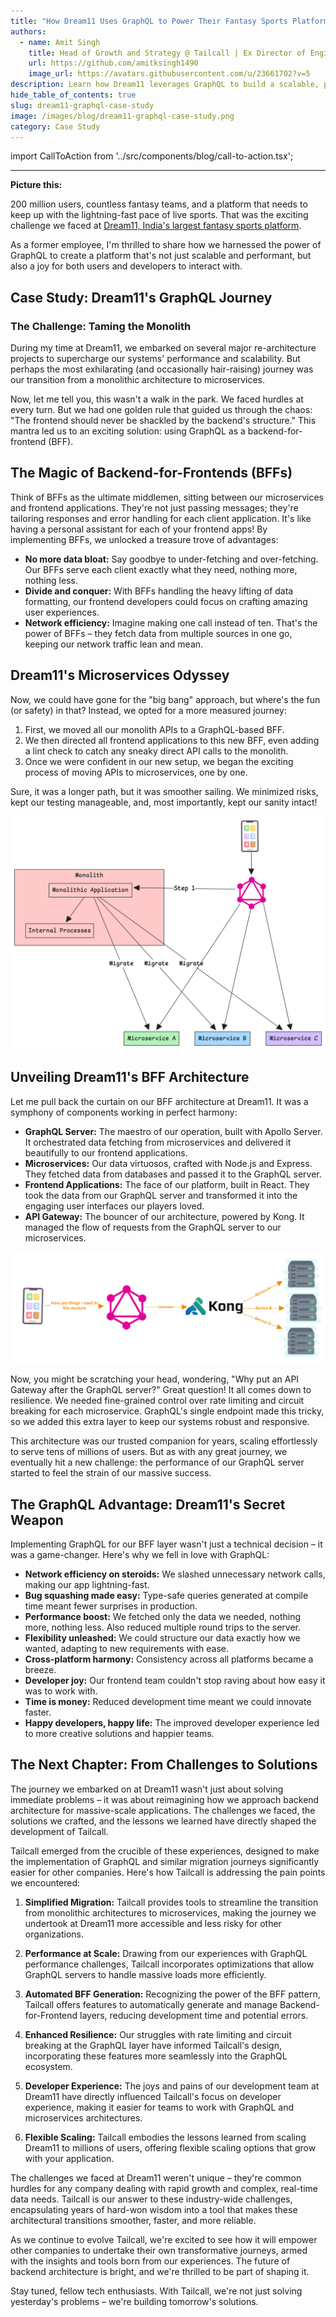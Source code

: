 ```yaml
---
title: "How Dream11 Uses GraphQL to Power Their Fantasy Sports Platform"
authors:
  - name: Amit Singh
    title: Head of Growth and Strategy @ Tailcall | Ex Director of Engineering @ Dream11
    url: https://github.com/amitksingh1490
    image_url: https://avatars.githubusercontent.com/u/23661702?v=5
description: Learn how Dream11 leverages GraphQL to build a scalable, performant, and user-friendly fantasy sports platform.
hide_table_of_contents: true
slug: dream11-graphql-case-study
image: /images/blog/dream11-graphql-case-study.png
category: Case Study
---
```


import CallToAction from '../src/components/blog/call-to-action.tsx';

---

**Picture this:**

200 million users, countless fantasy teams, and a platform that needs to keep up with the lightning-fast pace of live sports. That was the exciting challenge we faced at [Dream11, India's largest fantasy sports platform](https://www.dream11.com/).

As a former employee, I'm thrilled to share how we harnessed the power of GraphQL to create a platform that's not just scalable and performant, but also a joy for both users and developers to interact with.

<!-- truncate -->

## Case Study: Dream11's GraphQL Journey

### The Challenge: Taming the Monolith

During my time at Dream11, we embarked on several major re-architecture projects to supercharge our systems' performance and scalability. But perhaps the most exhilarating (and occasionally hair-raising) journey was our transition from a monolithic architecture to microservices.

Now, let me tell you, this wasn't a walk in the park. We faced hurdles at every turn. But we had one golden rule that guided us through the chaos: "The frontend should never be shackled by the backend's structure." This mantra led us to an exciting solution: using GraphQL as a backend-for-frontend (BFF).

## The Magic of Backend-for-Frontends (BFFs)

Think of BFFs as the ultimate middlemen, sitting between our microservices and frontend applications. They're not just passing messages; they're tailoring responses and error handling for each client application. It's like having a personal assistant for each of your frontend apps! By implementing BFFs, we unlocked a treasure trove of advantages:

- **No more data bloat:** Say goodbye to under-fetching and over-fetching. Our BFFs serve each client exactly what they need, nothing more, nothing less.
- **Divide and conquer:** With BFFs handling the heavy lifting of data formatting, our frontend developers could focus on crafting amazing user experiences.
- **Network efficiency:** Imagine making one call instead of ten. That's the power of BFFs – they fetch data from multiple sources in one go, keeping our network traffic lean and mean.

## Dream11's Microservices Odyssey

Now, we could have gone for the "big bang" approach, but where's the fun (or safety) in that? Instead, we opted for a more measured journey:

1. First, we moved all our monolith APIs to a GraphQL-based BFF.
2. We then directed all frontend applications to this new BFF, even adding a lint check to catch any sneaky direct API calls to the monolith.
3. Once we were confident in our new setup, we began the exciting process of moving APIs to microservices, one by one.

Sure, it was a longer path, but it was smoother sailing. We minimized risks, kept our testing manageable, and, most importantly, kept our sanity intact!

![Micro service journey](../static/images/blog/monolith-to-microservices.png)

## Unveiling Dream11's BFF Architecture

Let me pull back the curtain on our BFF architecture at Dream11. It was a symphony of components working in perfect harmony:

- **GraphQL Server:** The maestro of our operation, built with Apollo Server. It orchestrated data fetching from microservices and delivered it beautifully to our frontend applications.
- **Microservices:** Our data virtuosos, crafted with Node.js and Express. They fetched data from databases and passed it to the GraphQL server.
- **Frontend Applications:** The face of our platform, built in React. They took the data from our GraphQL server and transformed it into the engaging user interfaces our players loved.
- **API Gateway:** The bouncer of our architecture, powered by Kong. It managed the flow of requests from the GraphQL server to our microservices.

![Architecture diagram explaining Dream11 GraphQL Based BFF Architecture](../static/images/blog/dream11_bff.png)

Now, you might be scratching your head, wondering, "Why put an API Gateway after the GraphQL server?" Great question! It all comes down to resilience. We needed fine-grained control over rate limiting and circuit breaking for each microservice. GraphQL's single endpoint made this tricky, so we added this extra layer to keep our systems robust and responsive.

This architecture was our trusted companion for years, scaling effortlessly to serve tens of millions of users. But as with any great journey, we eventually hit a new challenge: the performance of our GraphQL server started to feel the strain of our massive success.

<CallToAction
title="Curious about how we turbocharged our GraphQL server?"
subtitle= "Join us at GraphQL Conference 2024 for the thrilling conclusion!"
buttonText="Save Your Spot"
href="https://graphql.org/conf/2024/schedule/870876ffad45b79d11e09393e7f22587/"
backgroundImageSrc="/icons/basic/bg-tailcall.svg"
/>

## The GraphQL Advantage: Dream11's Secret Weapon

Implementing GraphQL for our BFF layer wasn't just a technical decision – it was a game-changer. Here's why we fell in love with GraphQL:

- **Network efficiency on steroids:** We slashed unnecessary network calls, making our app lightning-fast.
- **Bug squashing made easy:** Type-safe queries generated at compile time meant fewer surprises in production.
- **Performance boost:** We fetched only the data we needed, nothing more, nothing less. Also reduced multiple round trips to the server.
- **Flexibility unleashed:** We could structure our data exactly how we wanted, adapting to new requirements with ease.
- **Cross-platform harmony:** Consistency across all platforms became a breeze.
- **Developer joy:** Our frontend team couldn't stop raving about how easy it was to work with.
- **Time is money:** Reduced development time meant we could innovate faster.
- **Happy developers, happy life:** The improved developer experience led to more creative solutions and happier teams.

## The Next Chapter: From Challenges to Solutions

The journey we embarked on at Dream11 wasn't just about solving immediate problems – it was about reimagining how we approach backend architecture for massive-scale applications. The challenges we faced, the solutions we crafted, and the lessons we learned have directly shaped the development of Tailcall.

Tailcall emerged from the crucible of these experiences, designed to make the implementation of GraphQL and similar migration journeys significantly easier for other companies. Here's how Tailcall is addressing the pain points we encountered:

1. **Simplified Migration:** Tailcall provides tools to streamline the transition from monolithic architectures to microservices, making the journey we undertook at Dream11 more accessible and less risky for other organizations.

2. **Performance at Scale:** Drawing from our experiences with GraphQL performance challenges, Tailcall incorporates optimizations that allow GraphQL servers to handle massive loads more efficiently.

3. **Automated BFF Generation:** Recognizing the power of the BFF pattern, Tailcall offers features to automatically generate and manage Backend-for-Frontend layers, reducing development time and potential errors.

4. **Enhanced Resilience:** Our struggles with rate limiting and circuit breaking at the GraphQL layer have informed Tailcall's design, incorporating these features more seamlessly into the GraphQL ecosystem.

5. **Developer Experience:** The joys and pains of our development team at Dream11 have directly influenced Tailcall's focus on developer experience, making it easier for teams to work with GraphQL and microservices architectures.

6. **Flexible Scaling:** Tailcall embodies the lessons learned from scaling Dream11 to millions of users, offering flexible scaling options that grow with your application.

The challenges we faced at Dream11 weren't unique – they're common hurdles for any company dealing with rapid growth and complex, real-time data needs. Tailcall is our answer to these industry-wide challenges, encapsulating years of hard-won wisdom into a tool that makes these architectural transitions smoother, faster, and more reliable.

As we continue to evolve Tailcall, we're excited to see how it will empower other companies to undertake their own transformative journeys, armed with the insights and tools born from our experiences. The future of backend architecture is bright, and we're thrilled to be part of shaping it.

Stay tuned, fellow tech enthusiasts. With Tailcall, we're not just solving yesterday's problems – we're building tomorrow's solutions.
